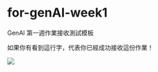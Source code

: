 # for-genAI-week1
GenAI 第一週作業接收測試模板

如果你有看到這行字，代表你已經成功接收這份作業！

[<img src="img/myImage.png">](https://docs.google.com/presentation/d/1WDMzopKq5BsXk4WoBNpI11dSFyWMC2Rr8--ayDkbkXk/edit?usp=drive_link")
